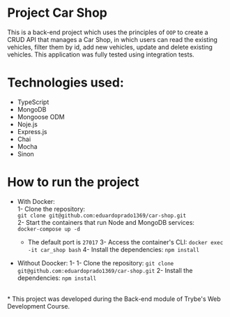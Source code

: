 # Project Car Shop

This is a back-end project which uses the principles of `OOP` to create a CRUD API that manages a Car Shop, in which users can read the existing vehicles, filter them by id, add new vehicles, update and delete existing vehicles. This application was fully tested using integration tests.

# Technologies used:
* TypeScript
* MongoDB
* Mongoose ODM
* Noje.js
* Express.js
* Chai
* Mocha
* Sinon

# How to run the project
* With Docker: <br>
  1- Clone the repository: <br>
      `git clone git@github.com:eduardoprado1369/car-shop.git` <br>
  2- Start the containers that run Node and MongoDB services: <br>
    `docker-compose up -d`
   - The default port is `27017`
  3- Access the container's CLI:
    `docker exec -it car_shop bash`
  4- Install the dependencies:
    `npm install`
    
* Without Doocker:
  1- 1- Clone the repository:
    `git clone git@github.com:eduardoprado1369/car-shop.git`
  2- Install the dependencies:
    `npm install`
<br>
* This project was developed during the Back-end module of Trybe's Web Development Course.
